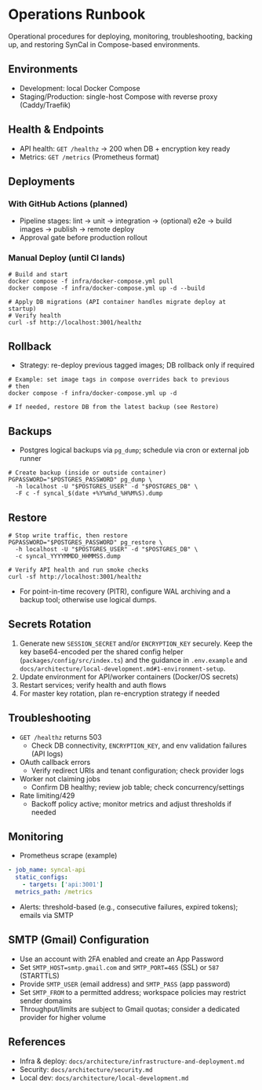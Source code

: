 # Operations Runbook

Operational procedures for deploying, monitoring, troubleshooting, backing up, and restoring SynCal in Compose-based environments.

## Environments
- Development: local Docker Compose
- Staging/Production: single-host Compose with reverse proxy (Caddy/Traefik)

## Health & Endpoints
- API health: `GET /healthz` → 200 when DB + encryption key ready
- Metrics: `GET /metrics` (Prometheus format)

## Deployments
### With GitHub Actions (planned)
- Pipeline stages: lint → unit → integration → (optional) e2e → build images → publish → remote deploy
- Approval gate before production rollout

### Manual Deploy (until CI lands)
```
# Build and start
docker compose -f infra/docker-compose.yml pull
docker compose -f infra/docker-compose.yml up -d --build

# Apply DB migrations (API container handles migrate deploy at startup)
# Verify health
curl -sf http://localhost:3001/healthz
```

## Rollback
- Strategy: re-deploy previous tagged images; DB rollback only if required
```
# Example: set image tags in compose overrides back to previous
# then
docker compose -f infra/docker-compose.yml up -d

# If needed, restore DB from the latest backup (see Restore)
```

## Backups
- Postgres logical backups via `pg_dump`; schedule via cron or external job runner
```
# Create backup (inside or outside container)
PGPASSWORD="$POSTGRES_PASSWORD" pg_dump \
  -h localhost -U "$POSTGRES_USER" -d "$POSTGRES_DB" \
  -F c -f syncal_$(date +%Y%m%d_%H%M%S).dump
```

## Restore
```
# Stop write traffic, then restore
PGPASSWORD="$POSTGRES_PASSWORD" pg_restore \
  -h localhost -U "$POSTGRES_USER" -d "$POSTGRES_DB" \
  -c syncal_YYYYMMDD_HHMMSS.dump

# Verify API health and run smoke checks
curl -sf http://localhost:3001/healthz
```
- For point-in-time recovery (PITR), configure WAL archiving and a backup tool; otherwise use logical dumps.

## Secrets Rotation
1. Generate new `SESSION_SECRET` and/or `ENCRYPTION_KEY` securely. Keep the key base64-encoded per the shared config helper (`packages/config/src/index.ts`) and the guidance in `.env.example` and `docs/architecture/local-development.md#1-environment-setup`.
2. Update environment for API/worker containers (Docker/OS secrets)
3. Restart services; verify health and auth flows
4. For master key rotation, plan re-encryption strategy if needed

## Troubleshooting
- `GET /healthz` returns 503
  - Check DB connectivity, `ENCRYPTION_KEY`, and env validation failures (API logs)
- OAuth callback errors
  - Verify redirect URIs and tenant configuration; check provider logs
- Worker not claiming jobs
  - Confirm DB healthy; review job table; check concurrency/settings
- Rate limiting/429
  - Backoff policy active; monitor metrics and adjust thresholds if needed

## Monitoring
- Prometheus scrape (example)
```yaml
- job_name: syncal-api
  static_configs:
    - targets: ['api:3001']
  metrics_path: /metrics
```
- Alerts: threshold-based (e.g., consecutive failures, expired tokens); emails via SMTP

## SMTP (Gmail) Configuration
- Use an account with 2FA enabled and create an App Password
- Set `SMTP_HOST=smtp.gmail.com` and `SMTP_PORT=465` (SSL) or `587` (STARTTLS)
- Provide `SMTP_USER` (email address) and `SMTP_PASS` (app password)
- Set `SMTP_FROM` to a permitted address; workspace policies may restrict sender domains
- Throughput/limits are subject to Gmail quotas; consider a dedicated provider for higher volume

## References
- Infra & deploy: `docs/architecture/infrastructure-and-deployment.md`
- Security: `docs/architecture/security.md`
- Local dev: `docs/architecture/local-development.md`
